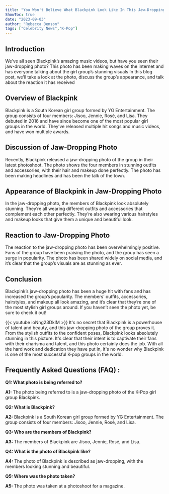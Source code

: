 ```yaml
---
title: "You Won't Believe What Blackpink Look Like In This Jaw-Dropping Photo!"
ShowToc: true 
date: "2023-09-03"
author: "Rebecca Benson" 
tags: ["Celebrity News","K-Pop"]
---
```

## Introduction

We’ve all seen Blackpink’s amazing music videos, but have you seen their jaw-dropping photo? This photo has been making waves on the internet and has everyone talking about the girl group’s stunning visuals In this blog post, we’ll take a look at the photo, discuss the group’s appearance, and talk about the reaction it has received

## Overview of Blackpink

Blackpink is a South Korean girl group formed by YG Entertainment. The group consists of four members: Jisoo, Jennie, Rosé, and Lisa. They debuted in 2016 and have since become one of the most popular girl groups in the world. They’ve released multiple hit songs and music videos, and have won multiple awards.

## Discussion of Jaw-Dropping Photo

Recently, Blackpink released a jaw-dropping photo of the group in their latest photoshoot. The photo shows the four members in stunning outfits and accessories, with their hair and makeup done perfectly. The photo has been making headlines and has been the talk of the town.

## Appearance of Blackpink in Jaw-Dropping Photo

In the jaw-dropping photo, the members of Blackpink look absolutely stunning. They’re all wearing different outfits and accessories that complement each other perfectly. They’re also wearing various hairstyles and makeup looks that give them a unique and beautiful look.

## Reaction to Jaw-Dropping Photo

The reaction to the jaw-dropping photo has been overwhelmingly positive. Fans of the group have been praising the photo, and the group has seen a surge in popularity. The photo has been shared widely on social media, and it’s clear that the group’s visuals are as stunning as ever.

## Conclusion

Blackpink’s jaw-dropping photo has been a huge hit with fans and has increased the group’s popularity. The members’ outfits, accessories, hairstyles, and makeup all look amazing, and it’s clear that they’re one of the most stylish girl groups around. If you haven’t seen the photo yet, be sure to check it out!

{{< youtube ioNng23DkIM >}} 
It's no secret that Blackpink is a powerhouse of talent and beauty, and this jaw-dropping photo of the group proves it. From the stylish outfits to the confident poses, Blackpink looks absolutely stunning in this picture. It's clear that their intent is to captivate their fans with their charisma and talent, and this photo certainly does the job. With all the hard work and dedication they have put in, it's no wonder why Blackpink is one of the most successful K-pop groups in the world.

## Frequently Asked Questions (FAQ) :
**Q1: What photo is being referred to?**

**A1:** The photo being referred to is a jaw-dropping photo of the K-Pop girl group Blackpink.

**Q2: What is Blackpink?**

**A2:** Blackpink is a South Korean girl group formed by YG Entertainment. The group consists of four members: Jisoo, Jennie, Rosé, and Lisa.

**Q3: Who are the members of Blackpink?**

**A3:** The members of Blackpink are Jisoo, Jennie, Rosé, and Lisa.

**Q4: What is the photo of Blackpink like?**

**A4:** The photo of Blackpink is described as jaw-dropping, with the members looking stunning and beautiful.

**Q5: Where was the photo taken?**

**A5:** The photo was taken at a photoshoot for a magazine.



